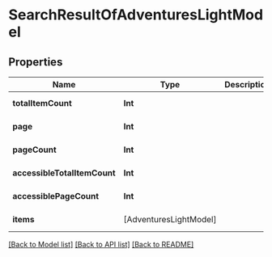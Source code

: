 # SearchResultOfAdventuresLightModel

## Properties
Name | Type | Description | Notes
------------ | ------------- | ------------- | -------------
**totalItemCount** | **Int** |  | [optional] [readonly] 
**page** | **Int** |  | [optional] [readonly] 
**pageCount** | **Int** |  | [optional] [readonly] 
**accessibleTotalItemCount** | **Int** |  | [optional] [readonly] 
**accessiblePageCount** | **Int** |  | [optional] [readonly] 
**items** | [AdventuresLightModel] |  | [optional] [readonly] 

[[Back to Model list]](../README.md#documentation-for-models) [[Back to API list]](../README.md#documentation-for-api-endpoints) [[Back to README]](../README.md)


